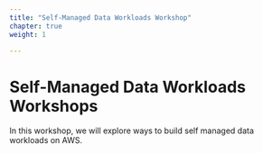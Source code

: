 ```yaml
---
title: "Self-Managed Data Workloads Workshop"
chapter: true
weight: 1

---
```


# Self-Managed Data Workloads Workshops

In this workshop, we will explore ways to build self managed data workloads on AWS.
